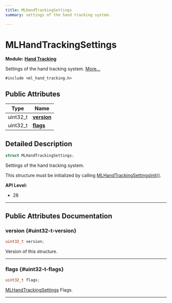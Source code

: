```yaml
---
title: MLHandTrackingSettings
summary: settings of the hand tracking system. 

---
```


# MLHandTrackingSettings

**Module:** **[Hand Tracking](/api-ref/api/Modules/group___hand_tracking/group___hand_tracking.md)**



Settings of the hand tracking system.  [More...](#detailed-description)


`#include <ml_hand_tracking.h>`

## Public Attributes

| Type           | Name           |
| -------------- | -------------- |
| uint32_t | **[version](/api-ref/api/Modules/group___hand_tracking/struct_m_l_hand_tracking_settings.md#uint32-t-version)**  |
| uint32_t | **[flags](/api-ref/api/Modules/group___hand_tracking/struct_m_l_hand_tracking_settings.md#uint32-t-flags)**  |

## Detailed Description

```cpp
struct MLHandTrackingSettings;
```

Settings of the hand tracking system. 

This structure must be initialized by calling [MLHandTrackingSettingsInit()](/api-ref/api/Modules/group___hand_tracking/group___hand_tracking.md#void-mlhandtrackingsettingsinit).




**API Level:**
  * 28




-----------
## Public Attributes Documentation

### version {#uint32-t-version}

```cpp
uint32_t version;
```


Version of this structure. 





-----------

### flags {#uint32-t-flags}

```cpp
uint32_t flags;
```


[MLHandTrackingSettings](/api-ref/api/Modules/group___hand_tracking/struct_m_l_hand_tracking_settings.md) Flags. 





-----------

